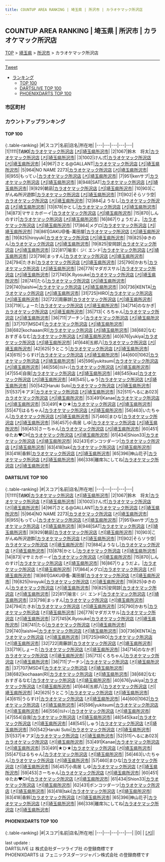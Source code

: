 ```yaml
---
title: COUNTUP AREA RANKING | 埼玉県 | 所沢市 | カラオケマック所沢店
---
```

## COUNTUP AREA RANKING | 埼玉県 | 所沢市 | カラオケマック所沢店

[TOP](/darts/rank/) > [埼玉県](/darts/rank/埼玉県/) > [所沢市](/darts/rank/埼玉県/所沢市/) > カラオケマック所沢店

___

<a href="https://twitter.com/share?ref_src=twsrc%5Etfw" data-text="COUNTUP AREA RANKING | 埼玉県所沢市カラオケマック所沢店" class="twitter-share-button" data-hashtags="DARTSLIVE,PHOENIXDARTS,darts,ダーツ" data-show-count="false">Tweet</a>

* [ランキング](#カウントアップランキング)
    * [TOP 100](#top-100)
    * [DARTSLIVE TOP 100](#dartslive-top-100)
    * [PHOENIXDARTS TOP 100](#phoenixdarts-top-100)

### 市区町村

<ul>

</ul>

### カウントアップランキング

#### TOP 100



{:.table-ranking}
|#|スコア|名前|店名|所在地|
|---|---|---|---|---|
|1|1111|<span class="rank-name-dl">T҉A҉I҉K҉I҉</span>|<a href="/darts/rank/shops/7aa1eebc5e00bbc128032249b44395af.html">カラオケマック所沢店</a> <a href="https://search.dartslive.com/jp/shop/7aa1eebc5e00bbc128032249b44395af">[↗]</a>|<a href="/darts/rank/埼玉県/所沢市">埼玉県所沢市</a>|
|2|1067|<span class="rank-name-dl">鈴木　将太</span>|<a href="/darts/rank/shops/7aa1eebc5e00bbc128032249b44395af.html">カラオケマック所沢店</a> <a href="https://search.dartslive.com/jp/shop/7aa1eebc5e00bbc128032249b44395af">[↗]</a>|<a href="/darts/rank/埼玉県/所沢市">埼玉県所沢市</a>|
|3|1002|<span class="rank-name-dl">けん弍</span>|<a href="/darts/rank/shops/7aa1eebc5e00bbc128032249b44395af.html">カラオケマック所沢店</a> <a href="https://search.dartslive.com/jp/shop/7aa1eebc5e00bbc128032249b44395af">[↗]</a>|<a href="/darts/rank/埼玉県/所沢市">埼玉県所沢市</a>|
|4|967|<span class="rank-name-dl">さとる@GALLANT</span>|<a href="/darts/rank/shops/7aa1eebc5e00bbc128032249b44395af.html">カラオケマック所沢店</a> <a href="https://search.dartslive.com/jp/shop/7aa1eebc5e00bbc128032249b44395af">[↗]</a>|<a href="/darts/rank/埼玉県/所沢市">埼玉県所沢市</a>|
|5|964|<span class="rank-name-dl">NO NAME 2273</span>|<a href="/darts/rank/shops/7aa1eebc5e00bbc128032249b44395af.html">カラオケマック所沢店</a> <a href="https://search.dartslive.com/jp/shop/7aa1eebc5e00bbc128032249b44395af">[↗]</a>|<a href="/darts/rank/埼玉県/所沢市">埼玉県所沢市</a>|
|6|955|<span class="rank-name-dl">もってぃ</span>|<a href="/darts/rank/shops/7aa1eebc5e00bbc128032249b44395af.html">カラオケマック所沢店</a> <a href="https://search.dartslive.com/jp/shop/7aa1eebc5e00bbc128032249b44395af">[↗]</a>|<a href="/darts/rank/埼玉県/所沢市">埼玉県所沢市</a>|
|7|951|<span class="rank-name-dl">kenサブ</span>|<a href="/darts/rank/shops/7aa1eebc5e00bbc128032249b44395af.html">カラオケマック所沢店</a> <a href="https://search.dartslive.com/jp/shop/7aa1eebc5e00bbc128032249b44395af">[↗]</a>|<a href="/darts/rank/埼玉県/所沢市">埼玉県所沢市</a>|
|8|948|<span class="rank-name-dl">SAT</span>|<a href="/darts/rank/shops/7aa1eebc5e00bbc128032249b44395af.html">カラオケマック所沢店</a> <a href="https://search.dartslive.com/jp/shop/7aa1eebc5e00bbc128032249b44395af">[↗]</a>|<a href="/darts/rank/埼玉県/所沢市">埼玉県所沢市</a>|
|9|929|<span class="rank-name-dl">朝凪</span>|<a href="/darts/rank/shops/7aa1eebc5e00bbc128032249b44395af.html">カラオケマック所沢店</a> <a href="https://search.dartslive.com/jp/shop/7aa1eebc5e00bbc128032249b44395af">[↗]</a>|<a href="/darts/rank/埼玉県/所沢市">埼玉県所沢市</a>|
|10|903|<span class="rank-name-dl">こがんぬ所沢遊酔</span>|<a href="/darts/rank/shops/7aa1eebc5e00bbc128032249b44395af.html">カラオケマック所沢店</a> <a href="https://search.dartslive.com/jp/shop/7aa1eebc5e00bbc128032249b44395af">[↗]</a>|<a href="/darts/rank/埼玉県/所沢市">埼玉県所沢市</a>|
|11|902|<span class="rank-name-dl">そらソラ空</span>|<a href="/darts/rank/shops/7aa1eebc5e00bbc128032249b44395af.html">カラオケマック所沢店</a> <a href="https://search.dartslive.com/jp/shop/7aa1eebc5e00bbc128032249b44395af">[↗]</a>|<a href="/darts/rank/埼玉県/所沢市">埼玉県所沢市</a>|
|12|884|<span class="rank-name-dl">ようなし</span>|<a href="/darts/rank/shops/7aa1eebc5e00bbc128032249b44395af.html">カラオケマック所沢店</a> <a href="https://search.dartslive.com/jp/shop/7aa1eebc5e00bbc128032249b44395af">[↗]</a>|<a href="/darts/rank/埼玉県/所沢市">埼玉県所沢市</a>|
|13|878|<span class="rank-name-dl">かとし</span>|<a href="/darts/rank/shops/7aa1eebc5e00bbc128032249b44395af.html">カラオケマック所沢店</a> <a href="https://search.dartslive.com/jp/shop/7aa1eebc5e00bbc128032249b44395af">[↗]</a>|<a href="/darts/rank/埼玉県/所沢市">埼玉県所沢市</a>|
|14|873|<span class="rank-name-dl">マサミカボーイ</span>|<a href="/darts/rank/shops/7aa1eebc5e00bbc128032249b44395af.html">カラオケマック所沢店</a> <a href="https://search.dartslive.com/jp/shop/7aa1eebc5e00bbc128032249b44395af">[↗]</a>|<a href="/darts/rank/埼玉県/所沢市">埼玉県所沢市</a>|
|15|870|<span class="rank-name-dl">しんのすけ</span>|<a href="/darts/rank/shops/7aa1eebc5e00bbc128032249b44395af.html">カラオケマック所沢店</a> <a href="https://search.dartslive.com/jp/shop/7aa1eebc5e00bbc128032249b44395af">[↗]</a>|<a href="/darts/rank/埼玉県/所沢市">埼玉県所沢市</a>|
|16|867|<span class="rank-name-dl">りょうだよ。</span>|<a href="/darts/rank/shops/7aa1eebc5e00bbc128032249b44395af.html">カラオケマック所沢店</a> <a href="https://search.dartslive.com/jp/shop/7aa1eebc5e00bbc128032249b44395af">[↗]</a>|<a href="/darts/rank/埼玉県/所沢市">埼玉県所沢市</a>|
|17|864|<span class="rank-name-dl">メグロ</span>|<a href="/darts/rank/shops/7aa1eebc5e00bbc128032249b44395af.html">カラオケマック所沢店</a> <a href="https://search.dartslive.com/jp/shop/7aa1eebc5e00bbc128032249b44395af">[↗]</a>|<a href="/darts/rank/埼玉県/所沢市">埼玉県所沢市</a>|
|18|861|<span class="rank-name-dl">GAKU@蚤-萬田屋</span>|<a href="/darts/rank/shops/7aa1eebc5e00bbc128032249b44395af.html">カラオケマック所沢店</a> <a href="https://search.dartslive.com/jp/shop/7aa1eebc5e00bbc128032249b44395af">[↗]</a>|<a href="/darts/rank/埼玉県/所沢市">埼玉県所沢市</a>|
|19|825|<span class="rank-name-dl">hiroyuki</span>|<a href="/darts/rank/shops/7aa1eebc5e00bbc128032249b44395af.html">カラオケマック所沢店</a> <a href="https://search.dartslive.com/jp/shop/7aa1eebc5e00bbc128032249b44395af">[↗]</a>|<a href="/darts/rank/埼玉県/所沢市">埼玉県所沢市</a>|
|19|825|<span class="rank-name-dl">ゆきのん</span>|<a href="/darts/rank/shops/7aa1eebc5e00bbc128032249b44395af.html">カラオケマック所沢店</a> <a href="https://search.dartslive.com/jp/shop/7aa1eebc5e00bbc128032249b44395af">[↗]</a>|<a href="/darts/rank/埼玉県/所沢市">埼玉県所沢市</a>|
|19|825|<span class="rank-name-dl">安岡諒</span>|<a href="/darts/rank/shops/7aa1eebc5e00bbc128032249b44395af.html">カラオケマック所沢店</a> <a href="https://search.dartslive.com/jp/shop/7aa1eebc5e00bbc128032249b44395af">[↗]</a>|<a href="/darts/rank/埼玉県/所沢市">埼玉県所沢市</a>|
|22|817|<span class="rank-name-dl">喻言☾ジ☾エンド</span>|<a href="/darts/rank/shops/7aa1eebc5e00bbc128032249b44395af.html">カラオケマック所沢店</a> <a href="https://search.dartslive.com/jp/shop/7aa1eebc5e00bbc128032249b44395af">[↗]</a>|<a href="/darts/rank/埼玉県/所沢市">埼玉県所沢市</a>|
|23|798|<span class="rank-name-dl">まっすん</span>|<a href="/darts/rank/shops/7aa1eebc5e00bbc128032249b44395af.html">カラオケマック所沢店</a> <a href="https://search.dartslive.com/jp/shop/7aa1eebc5e00bbc128032249b44395af">[↗]</a>|<a href="/darts/rank/埼玉県/所沢市">埼玉県所沢市</a>|
|24|794|<span class="rank-name-dl">たきお</span>|<a href="/darts/rank/shops/7aa1eebc5e00bbc128032249b44395af.html">カラオケマック所沢店</a> <a href="https://search.dartslive.com/jp/shop/7aa1eebc5e00bbc128032249b44395af">[↗]</a>|<a href="/darts/rank/埼玉県/所沢市">埼玉県所沢市</a>|
|25|790|<span class="rank-name-dl">かおち</span>|<a href="/darts/rank/shops/7aa1eebc5e00bbc128032249b44395af.html">カラオケマック所沢店</a> <a href="https://search.dartslive.com/jp/shop/7aa1eebc5e00bbc128032249b44395af">[↗]</a>|<a href="/darts/rank/埼玉県/所沢市">埼玉県所沢市</a>|
|26|778|<span class="rank-name-dl">マダガスサル</span>|<a href="/darts/rank/shops/7aa1eebc5e00bbc128032249b44395af.html">カラオケマック所沢店</a> <a href="https://search.dartslive.com/jp/shop/7aa1eebc5e00bbc128032249b44395af">[↗]</a>|<a href="/darts/rank/埼玉県/所沢市">埼玉県所沢市</a>|
|27|745|<span class="rank-name-dl">K.Ryosuke</span>|<a href="/darts/rank/shops/7aa1eebc5e00bbc128032249b44395af.html">カラオケマック所沢店</a> <a href="https://search.dartslive.com/jp/shop/7aa1eebc5e00bbc128032249b44395af">[↗]</a>|<a href="/darts/rank/埼玉県/所沢市">埼玉県所沢市</a>|
|28|741|<span class="rank-name-dl">たら</span>|<a href="/darts/rank/shops/7aa1eebc5e00bbc128032249b44395af.html">カラオケマック所沢店</a> <a href="https://search.dartslive.com/jp/shop/7aa1eebc5e00bbc128032249b44395af">[↗]</a>|<a href="/darts/rank/埼玉県/所沢市">埼玉県所沢市</a>|
|29|740|<span class="rank-name-dl">taishi∞</span>|<a href="/darts/rank/shops/7aa1eebc5e00bbc128032249b44395af.html">カラオケマック所沢店</a> <a href="https://search.dartslive.com/jp/shop/7aa1eebc5e00bbc128032249b44395af">[↗]</a>|<a href="/darts/rank/埼玉県/所沢市">埼玉県所沢市</a>|
|30|736|<span class="rank-name-dl">KENTA</span>|<a href="/darts/rank/shops/7aa1eebc5e00bbc128032249b44395af.html">カラオケマック所沢店</a> <a href="https://search.dartslive.com/jp/shop/7aa1eebc5e00bbc128032249b44395af">[↗]</a>|<a href="/darts/rank/埼玉県/所沢市">埼玉県所沢市</a>|
|31|725|<span class="rank-name-dl">HIRO</span>|<a href="/darts/rank/shops/7aa1eebc5e00bbc128032249b44395af.html">カラオケマック所沢店</a> <a href="https://search.dartslive.com/jp/shop/7aa1eebc5e00bbc128032249b44395af">[↗]</a>|<a href="/darts/rank/埼玉県/所沢市">埼玉県所沢市</a>|
|32|722|<span class="rank-name-dl">周藤諒</span>|<a href="/darts/rank/shops/7aa1eebc5e00bbc128032249b44395af.html">カラオケマック所沢店</a> <a href="https://search.dartslive.com/jp/shop/7aa1eebc5e00bbc128032249b44395af">[↗]</a>|<a href="/darts/rank/埼玉県/所沢市">埼玉県所沢市</a>|
|33|719|<span class="rank-name-dl">しょーた</span>|<a href="/darts/rank/shops/7aa1eebc5e00bbc128032249b44395af.html">カラオケマック所沢店</a> <a href="https://search.dartslive.com/jp/shop/7aa1eebc5e00bbc128032249b44395af">[↗]</a>|<a href="/darts/rank/埼玉県/所沢市">埼玉県所沢市</a>|
|34|714|<span class="rank-name-dl">のなかぎ</span>|<a href="/darts/rank/shops/7aa1eebc5e00bbc128032249b44395af.html">カラオケマック所沢店</a> <a href="https://search.dartslive.com/jp/shop/7aa1eebc5e00bbc128032249b44395af">[↗]</a>|<a href="/darts/rank/埼玉県/所沢市">埼玉県所沢市</a>|
|35|713|<span class="rank-name-dl">くろちゃん</span>|<a href="/darts/rank/shops/7aa1eebc5e00bbc128032249b44395af.html">カラオケマック所沢店</a> <a href="https://search.dartslive.com/jp/shop/7aa1eebc5e00bbc128032249b44395af">[↗]</a>|<a href="/darts/rank/埼玉県/所沢市">埼玉県所沢市</a>|
|36|711|<span class="rank-name-dl">プーチン</span>|<a href="/darts/rank/shops/7aa1eebc5e00bbc128032249b44395af.html">カラオケマック所沢店</a> <a href="https://search.dartslive.com/jp/shop/7aa1eebc5e00bbc128032249b44395af">[↗]</a>|<a href="/darts/rank/埼玉県/所沢市">埼玉県所沢市</a>|
|37|707|<span class="rank-name-dl">MSD41</span>|<a href="/darts/rank/shops/7aa1eebc5e00bbc128032249b44395af.html">カラオケマック所沢店</a> <a href="https://search.dartslive.com/jp/shop/7aa1eebc5e00bbc128032249b44395af">[↗]</a>|<a href="/darts/rank/埼玉県/所沢市">埼玉県所沢市</a>|
|38|682|<span class="rank-name-dl">kochaaan(R)</span>|<a href="/darts/rank/shops/7aa1eebc5e00bbc128032249b44395af.html">カラオケマック所沢店</a> <a href="https://search.dartslive.com/jp/shop/7aa1eebc5e00bbc128032249b44395af">[↗]</a>|<a href="/darts/rank/埼玉県/所沢市">埼玉県所沢市</a>|
|38|682|<span class="rank-name-dl">なむおすぎるなむ</span>|<a href="/darts/rank/shops/7aa1eebc5e00bbc128032249b44395af.html">カラオケマック所沢店</a> <a href="https://search.dartslive.com/jp/shop/7aa1eebc5e00bbc128032249b44395af">[↗]</a>|<a href="/darts/rank/埼玉県/所沢市">埼玉県所沢市</a>|
|40|676|<span class="rank-name-dl">yukiya</span>|<a href="/darts/rank/shops/7aa1eebc5e00bbc128032249b44395af.html">カラオケマック所沢店</a> <a href="https://search.dartslive.com/jp/shop/7aa1eebc5e00bbc128032249b44395af">[↗]</a>|<a href="/darts/rank/埼玉県/所沢市">埼玉県所沢市</a>|
|41|648|<span class="rank-name-dl">五郎八</span>|<a href="/darts/rank/shops/7aa1eebc5e00bbc128032249b44395af.html">カラオケマック所沢店</a> <a href="https://search.dartslive.com/jp/shop/7aa1eebc5e00bbc128032249b44395af">[↗]</a>|<a href="/darts/rank/埼玉県/所沢市">埼玉県所沢市</a>|
|42|625|<span class="rank-name-dl">うとこう</span>|<a href="/darts/rank/shops/7aa1eebc5e00bbc128032249b44395af.html">カラオケマック所沢店</a> <a href="https://search.dartslive.com/jp/shop/7aa1eebc5e00bbc128032249b44395af">[↗]</a>|<a href="/darts/rank/埼玉県/所沢市">埼玉県所沢市</a>|
|43|615|<span class="rank-name-dl">うらすけ</span>|<a href="/darts/rank/shops/7aa1eebc5e00bbc128032249b44395af.html">カラオケマック所沢店</a> <a href="https://search.dartslive.com/jp/shop/7aa1eebc5e00bbc128032249b44395af">[↗]</a>|<a href="/darts/rank/埼玉県/所沢市">埼玉県所沢市</a>|
|44|600|<span class="rank-name-dl">1062</span>|<a href="/darts/rank/shops/7aa1eebc5e00bbc128032249b44395af.html">カラオケマック所沢店</a> <a href="https://search.dartslive.com/jp/shop/7aa1eebc5e00bbc128032249b44395af">[↗]</a>|<a href="/darts/rank/埼玉県/所沢市">埼玉県所沢市</a>|
|45|596|<span class="rank-name-dl">yukitsumi</span>|<a href="/darts/rank/shops/7aa1eebc5e00bbc128032249b44395af.html">カラオケマック所沢店</a> <a href="https://search.dartslive.com/jp/shop/7aa1eebc5e00bbc128032249b44395af">[↗]</a>|<a href="/darts/rank/埼玉県/所沢市">埼玉県所沢市</a>|
|46|556|<span class="rank-name-dl">ﾏﾙﾁｬﾝ</span>|<a href="/darts/rank/shops/7aa1eebc5e00bbc128032249b44395af.html">カラオケマック所沢店</a> <a href="https://search.dartslive.com/jp/shop/7aa1eebc5e00bbc128032249b44395af">[↗]</a>|<a href="/darts/rank/埼玉県/所沢市">埼玉県所沢市</a>|
|47|554|<span class="rank-name-dl">自我</span>|<a href="/darts/rank/shops/7aa1eebc5e00bbc128032249b44395af.html">カラオケマック所沢店</a> <a href="https://search.dartslive.com/jp/shop/7aa1eebc5e00bbc128032249b44395af">[↗]</a>|<a href="/darts/rank/埼玉県/所沢市">埼玉県所沢市</a>|
|48|545|<span class="rank-name-dl">kaz</span>|<a href="/darts/rank/shops/7aa1eebc5e00bbc128032249b44395af.html">カラオケマック所沢店</a> <a href="https://search.dartslive.com/jp/shop/7aa1eebc5e00bbc128032249b44395af">[↗]</a>|<a href="/darts/rank/埼玉県/所沢市">埼玉県所沢市</a>|
|48|545|<span class="rank-name-dl">しゅう</span>|<a href="/darts/rank/shops/7aa1eebc5e00bbc128032249b44395af.html">カラオケマック所沢店</a> <a href="https://search.dartslive.com/jp/shop/7aa1eebc5e00bbc128032249b44395af">[↗]</a>|<a href="/darts/rank/埼玉県/所沢市">埼玉県所沢市</a>|
|50|542|<span class="rank-name-dl">Haruki Suto</span>|<a href="/darts/rank/shops/7aa1eebc5e00bbc128032249b44395af.html">カラオケマック所沢店</a> <a href="https://search.dartslive.com/jp/shop/7aa1eebc5e00bbc128032249b44395af">[↗]</a>|<a href="/darts/rank/埼玉県/所沢市">埼玉県所沢市</a>|
|51|537|<span class="rank-name-dl">キアヌ</span>|<a href="/darts/rank/shops/7aa1eebc5e00bbc128032249b44395af.html">カラオケマック所沢店</a> <a href="https://search.dartslive.com/jp/shop/7aa1eebc5e00bbc128032249b44395af">[↗]</a>|<a href="/darts/rank/埼玉県/所沢市">埼玉県所沢市</a>|
|52|511|<span class="rank-name-dl">へるにあ023</span>|<a href="/darts/rank/shops/7aa1eebc5e00bbc128032249b44395af.html">カラオケマック所沢店</a> <a href="https://search.dartslive.com/jp/shop/7aa1eebc5e00bbc128032249b44395af">[↗]</a>|<a href="/darts/rank/埼玉県/所沢市">埼玉県所沢市</a>|
|53|491|<span class="rank-name-dl">Kanae</span>|<a href="/darts/rank/shops/7aa1eebc5e00bbc128032249b44395af.html">カラオケマック所沢店</a> <a href="https://search.dartslive.com/jp/shop/7aa1eebc5e00bbc128032249b44395af">[↗]</a>|<a href="/darts/rank/埼玉県/所沢市">埼玉県所沢市</a>|
|53|491|<span class="rank-name-dl">★ひ★</span>|<a href="/darts/rank/shops/7aa1eebc5e00bbc128032249b44395af.html">カラオケマック所沢店</a> <a href="https://search.dartslive.com/jp/shop/7aa1eebc5e00bbc128032249b44395af">[↗]</a>|<a href="/darts/rank/埼玉県/所沢市">埼玉県所沢市</a>|
|55|471|<span class="rank-name-dl">はるちゃん</span>|<a href="/darts/rank/shops/7aa1eebc5e00bbc128032249b44395af.html">カラオケマック所沢店</a> <a href="https://search.dartslive.com/jp/shop/7aa1eebc5e00bbc128032249b44395af">[↗]</a>|<a href="/darts/rank/埼玉県/所沢市">埼玉県所沢市</a>|
|56|463|<span class="rank-name-dl">いたちゃん</span>|<a href="/darts/rank/shops/7aa1eebc5e00bbc128032249b44395af.html">カラオケマック所沢店</a> <a href="https://search.dartslive.com/jp/shop/7aa1eebc5e00bbc128032249b44395af">[↗]</a>|<a href="/darts/rank/埼玉県/所沢市">埼玉県所沢市</a>|
|57|460|<span class="rank-name-dl">まひな</span>|<a href="/darts/rank/shops/7aa1eebc5e00bbc128032249b44395af.html">カラオケマック所沢店</a> <a href="https://search.dartslive.com/jp/shop/7aa1eebc5e00bbc128032249b44395af">[↗]</a>|<a href="/darts/rank/埼玉県/所沢市">埼玉県所沢市</a>|
|58|457|<span class="rank-name-dl">小鳥居 しゆ</span>|<a href="/darts/rank/shops/7aa1eebc5e00bbc128032249b44395af.html">カラオケマック所沢店</a> <a href="https://search.dartslive.com/jp/shop/7aa1eebc5e00bbc128032249b44395af">[↗]</a>|<a href="/darts/rank/埼玉県/所沢市">埼玉県所沢市</a>|
|59|453|<span class="rank-name-dl">さーちゃん</span>|<a href="/darts/rank/shops/7aa1eebc5e00bbc128032249b44395af.html">カラオケマック所沢店</a> <a href="https://search.dartslive.com/jp/shop/7aa1eebc5e00bbc128032249b44395af">[↗]</a>|<a href="/darts/rank/埼玉県/所沢市">埼玉県所沢市</a>|
|60|451|<span class="rank-name-dl">ゆたお❤️CH</span>|<a href="/darts/rank/shops/7aa1eebc5e00bbc128032249b44395af.html">カラオケマック所沢店</a> <a href="https://search.dartslive.com/jp/shop/7aa1eebc5e00bbc128032249b44395af">[↗]</a>|<a href="/darts/rank/埼玉県/所沢市">埼玉県所沢市</a>|
|61|434|<span class="rank-name-dl">Shion33</span>|<a href="/darts/rank/shops/7aa1eebc5e00bbc128032249b44395af.html">カラオケマック所沢店</a> <a href="https://search.dartslive.com/jp/shop/7aa1eebc5e00bbc128032249b44395af">[↗]</a>|<a href="/darts/rank/埼玉県/所沢市">埼玉県所沢市</a>|
|62|431|<span class="rank-name-dl">ポンコツダーツ</span>|<a href="/darts/rank/shops/7aa1eebc5e00bbc128032249b44395af.html">カラオケマック所沢店</a> <a href="https://search.dartslive.com/jp/shop/7aa1eebc5e00bbc128032249b44395af">[↗]</a>|<a href="/darts/rank/埼玉県/所沢市">埼玉県所沢市</a>|
|63|418|<span class="rank-name-dl">taki</span>|<a href="/darts/rank/shops/7aa1eebc5e00bbc128032249b44395af.html">カラオケマック所沢店</a> <a href="https://search.dartslive.com/jp/shop/7aa1eebc5e00bbc128032249b44395af">[↗]</a>|<a href="/darts/rank/埼玉県/所沢市">埼玉県所沢市</a>|
|63|418|<span class="rank-name-dl">香鈴</span>|<a href="/darts/rank/shops/7aa1eebc5e00bbc128032249b44395af.html">カラオケマック所沢店</a> <a href="https://search.dartslive.com/jp/shop/7aa1eebc5e00bbc128032249b44395af">[↗]</a>|<a href="/darts/rank/埼玉県/所沢市">埼玉県所沢市</a>|
|65|396|<span class="rank-name-dl">神山花子</span>|<a href="/darts/rank/shops/7aa1eebc5e00bbc128032249b44395af.html">カラオケマック所沢店</a> <a href="https://search.dartslive.com/jp/shop/7aa1eebc5e00bbc128032249b44395af">[↗]</a>|<a href="/darts/rank/埼玉県/所沢市">埼玉県所沢市</a>|
|66|338|<span class="rank-name-dl">離席3にしてね</span>|<a href="/darts/rank/shops/7aa1eebc5e00bbc128032249b44395af.html">カラオケマック所沢店</a> <a href="https://search.dartslive.com/jp/shop/7aa1eebc5e00bbc128032249b44395af">[↗]</a>|<a href="/darts/rank/埼玉県/所沢市">埼玉県所沢市</a>|


#### DARTSLIVE TOP 100



{:.table-ranking}
|#|スコア|名前|店名|所在地|
|---|---|---|---|---|
|1|1111|<span class="rank-name-dl">T҉A҉I҉K҉I҉</span>|<a href="/darts/rank/shops/7aa1eebc5e00bbc128032249b44395af.html">カラオケマック所沢店</a> <a href="https://search.dartslive.com/jp/shop/7aa1eebc5e00bbc128032249b44395af">[↗]</a>|<a href="/darts/rank/埼玉県/所沢市">埼玉県所沢市</a>|
|2|1067|<span class="rank-name-dl">鈴木　将太</span>|<a href="/darts/rank/shops/7aa1eebc5e00bbc128032249b44395af.html">カラオケマック所沢店</a> <a href="https://search.dartslive.com/jp/shop/7aa1eebc5e00bbc128032249b44395af">[↗]</a>|<a href="/darts/rank/埼玉県/所沢市">埼玉県所沢市</a>|
|3|1002|<span class="rank-name-dl">けん弍</span>|<a href="/darts/rank/shops/7aa1eebc5e00bbc128032249b44395af.html">カラオケマック所沢店</a> <a href="https://search.dartslive.com/jp/shop/7aa1eebc5e00bbc128032249b44395af">[↗]</a>|<a href="/darts/rank/埼玉県/所沢市">埼玉県所沢市</a>|
|4|967|<span class="rank-name-dl">さとる@GALLANT</span>|<a href="/darts/rank/shops/7aa1eebc5e00bbc128032249b44395af.html">カラオケマック所沢店</a> <a href="https://search.dartslive.com/jp/shop/7aa1eebc5e00bbc128032249b44395af">[↗]</a>|<a href="/darts/rank/埼玉県/所沢市">埼玉県所沢市</a>|
|5|964|<span class="rank-name-dl">NO NAME 2273</span>|<a href="/darts/rank/shops/7aa1eebc5e00bbc128032249b44395af.html">カラオケマック所沢店</a> <a href="https://search.dartslive.com/jp/shop/7aa1eebc5e00bbc128032249b44395af">[↗]</a>|<a href="/darts/rank/埼玉県/所沢市">埼玉県所沢市</a>|
|6|955|<span class="rank-name-dl">もってぃ</span>|<a href="/darts/rank/shops/7aa1eebc5e00bbc128032249b44395af.html">カラオケマック所沢店</a> <a href="https://search.dartslive.com/jp/shop/7aa1eebc5e00bbc128032249b44395af">[↗]</a>|<a href="/darts/rank/埼玉県/所沢市">埼玉県所沢市</a>|
|7|951|<span class="rank-name-dl">kenサブ</span>|<a href="/darts/rank/shops/7aa1eebc5e00bbc128032249b44395af.html">カラオケマック所沢店</a> <a href="https://search.dartslive.com/jp/shop/7aa1eebc5e00bbc128032249b44395af">[↗]</a>|<a href="/darts/rank/埼玉県/所沢市">埼玉県所沢市</a>|
|8|948|<span class="rank-name-dl">SAT</span>|<a href="/darts/rank/shops/7aa1eebc5e00bbc128032249b44395af.html">カラオケマック所沢店</a> <a href="https://search.dartslive.com/jp/shop/7aa1eebc5e00bbc128032249b44395af">[↗]</a>|<a href="/darts/rank/埼玉県/所沢市">埼玉県所沢市</a>|
|9|929|<span class="rank-name-dl">朝凪</span>|<a href="/darts/rank/shops/7aa1eebc5e00bbc128032249b44395af.html">カラオケマック所沢店</a> <a href="https://search.dartslive.com/jp/shop/7aa1eebc5e00bbc128032249b44395af">[↗]</a>|<a href="/darts/rank/埼玉県/所沢市">埼玉県所沢市</a>|
|10|903|<span class="rank-name-dl">こがんぬ所沢遊酔</span>|<a href="/darts/rank/shops/7aa1eebc5e00bbc128032249b44395af.html">カラオケマック所沢店</a> <a href="https://search.dartslive.com/jp/shop/7aa1eebc5e00bbc128032249b44395af">[↗]</a>|<a href="/darts/rank/埼玉県/所沢市">埼玉県所沢市</a>|
|11|902|<span class="rank-name-dl">そらソラ空</span>|<a href="/darts/rank/shops/7aa1eebc5e00bbc128032249b44395af.html">カラオケマック所沢店</a> <a href="https://search.dartslive.com/jp/shop/7aa1eebc5e00bbc128032249b44395af">[↗]</a>|<a href="/darts/rank/埼玉県/所沢市">埼玉県所沢市</a>|
|12|884|<span class="rank-name-dl">ようなし</span>|<a href="/darts/rank/shops/7aa1eebc5e00bbc128032249b44395af.html">カラオケマック所沢店</a> <a href="https://search.dartslive.com/jp/shop/7aa1eebc5e00bbc128032249b44395af">[↗]</a>|<a href="/darts/rank/埼玉県/所沢市">埼玉県所沢市</a>|
|13|878|<span class="rank-name-dl">かとし</span>|<a href="/darts/rank/shops/7aa1eebc5e00bbc128032249b44395af.html">カラオケマック所沢店</a> <a href="https://search.dartslive.com/jp/shop/7aa1eebc5e00bbc128032249b44395af">[↗]</a>|<a href="/darts/rank/埼玉県/所沢市">埼玉県所沢市</a>|
|14|873|<span class="rank-name-dl">マサミカボーイ</span>|<a href="/darts/rank/shops/7aa1eebc5e00bbc128032249b44395af.html">カラオケマック所沢店</a> <a href="https://search.dartslive.com/jp/shop/7aa1eebc5e00bbc128032249b44395af">[↗]</a>|<a href="/darts/rank/埼玉県/所沢市">埼玉県所沢市</a>|
|15|870|<span class="rank-name-dl">しんのすけ</span>|<a href="/darts/rank/shops/7aa1eebc5e00bbc128032249b44395af.html">カラオケマック所沢店</a> <a href="https://search.dartslive.com/jp/shop/7aa1eebc5e00bbc128032249b44395af">[↗]</a>|<a href="/darts/rank/埼玉県/所沢市">埼玉県所沢市</a>|
|16|867|<span class="rank-name-dl">りょうだよ。</span>|<a href="/darts/rank/shops/7aa1eebc5e00bbc128032249b44395af.html">カラオケマック所沢店</a> <a href="https://search.dartslive.com/jp/shop/7aa1eebc5e00bbc128032249b44395af">[↗]</a>|<a href="/darts/rank/埼玉県/所沢市">埼玉県所沢市</a>|
|17|864|<span class="rank-name-dl">メグロ</span>|<a href="/darts/rank/shops/7aa1eebc5e00bbc128032249b44395af.html">カラオケマック所沢店</a> <a href="https://search.dartslive.com/jp/shop/7aa1eebc5e00bbc128032249b44395af">[↗]</a>|<a href="/darts/rank/埼玉県/所沢市">埼玉県所沢市</a>|
|18|861|<span class="rank-name-dl">GAKU@蚤-萬田屋</span>|<a href="/darts/rank/shops/7aa1eebc5e00bbc128032249b44395af.html">カラオケマック所沢店</a> <a href="https://search.dartslive.com/jp/shop/7aa1eebc5e00bbc128032249b44395af">[↗]</a>|<a href="/darts/rank/埼玉県/所沢市">埼玉県所沢市</a>|
|19|825|<span class="rank-name-dl">hiroyuki</span>|<a href="/darts/rank/shops/7aa1eebc5e00bbc128032249b44395af.html">カラオケマック所沢店</a> <a href="https://search.dartslive.com/jp/shop/7aa1eebc5e00bbc128032249b44395af">[↗]</a>|<a href="/darts/rank/埼玉県/所沢市">埼玉県所沢市</a>|
|19|825|<span class="rank-name-dl">ゆきのん</span>|<a href="/darts/rank/shops/7aa1eebc5e00bbc128032249b44395af.html">カラオケマック所沢店</a> <a href="https://search.dartslive.com/jp/shop/7aa1eebc5e00bbc128032249b44395af">[↗]</a>|<a href="/darts/rank/埼玉県/所沢市">埼玉県所沢市</a>|
|19|825|<span class="rank-name-dl">安岡諒</span>|<a href="/darts/rank/shops/7aa1eebc5e00bbc128032249b44395af.html">カラオケマック所沢店</a> <a href="https://search.dartslive.com/jp/shop/7aa1eebc5e00bbc128032249b44395af">[↗]</a>|<a href="/darts/rank/埼玉県/所沢市">埼玉県所沢市</a>|
|22|817|<span class="rank-name-dl">喻言☾ジ☾エンド</span>|<a href="/darts/rank/shops/7aa1eebc5e00bbc128032249b44395af.html">カラオケマック所沢店</a> <a href="https://search.dartslive.com/jp/shop/7aa1eebc5e00bbc128032249b44395af">[↗]</a>|<a href="/darts/rank/埼玉県/所沢市">埼玉県所沢市</a>|
|23|798|<span class="rank-name-dl">まっすん</span>|<a href="/darts/rank/shops/7aa1eebc5e00bbc128032249b44395af.html">カラオケマック所沢店</a> <a href="https://search.dartslive.com/jp/shop/7aa1eebc5e00bbc128032249b44395af">[↗]</a>|<a href="/darts/rank/埼玉県/所沢市">埼玉県所沢市</a>|
|24|794|<span class="rank-name-dl">たきお</span>|<a href="/darts/rank/shops/7aa1eebc5e00bbc128032249b44395af.html">カラオケマック所沢店</a> <a href="https://search.dartslive.com/jp/shop/7aa1eebc5e00bbc128032249b44395af">[↗]</a>|<a href="/darts/rank/埼玉県/所沢市">埼玉県所沢市</a>|
|25|790|<span class="rank-name-dl">かおち</span>|<a href="/darts/rank/shops/7aa1eebc5e00bbc128032249b44395af.html">カラオケマック所沢店</a> <a href="https://search.dartslive.com/jp/shop/7aa1eebc5e00bbc128032249b44395af">[↗]</a>|<a href="/darts/rank/埼玉県/所沢市">埼玉県所沢市</a>|
|26|778|<span class="rank-name-dl">マダガスサル</span>|<a href="/darts/rank/shops/7aa1eebc5e00bbc128032249b44395af.html">カラオケマック所沢店</a> <a href="https://search.dartslive.com/jp/shop/7aa1eebc5e00bbc128032249b44395af">[↗]</a>|<a href="/darts/rank/埼玉県/所沢市">埼玉県所沢市</a>|
|27|745|<span class="rank-name-dl">K.Ryosuke</span>|<a href="/darts/rank/shops/7aa1eebc5e00bbc128032249b44395af.html">カラオケマック所沢店</a> <a href="https://search.dartslive.com/jp/shop/7aa1eebc5e00bbc128032249b44395af">[↗]</a>|<a href="/darts/rank/埼玉県/所沢市">埼玉県所沢市</a>|
|28|741|<span class="rank-name-dl">たら</span>|<a href="/darts/rank/shops/7aa1eebc5e00bbc128032249b44395af.html">カラオケマック所沢店</a> <a href="https://search.dartslive.com/jp/shop/7aa1eebc5e00bbc128032249b44395af">[↗]</a>|<a href="/darts/rank/埼玉県/所沢市">埼玉県所沢市</a>|
|29|740|<span class="rank-name-dl">taishi∞</span>|<a href="/darts/rank/shops/7aa1eebc5e00bbc128032249b44395af.html">カラオケマック所沢店</a> <a href="https://search.dartslive.com/jp/shop/7aa1eebc5e00bbc128032249b44395af">[↗]</a>|<a href="/darts/rank/埼玉県/所沢市">埼玉県所沢市</a>|
|30|736|<span class="rank-name-dl">KENTA</span>|<a href="/darts/rank/shops/7aa1eebc5e00bbc128032249b44395af.html">カラオケマック所沢店</a> <a href="https://search.dartslive.com/jp/shop/7aa1eebc5e00bbc128032249b44395af">[↗]</a>|<a href="/darts/rank/埼玉県/所沢市">埼玉県所沢市</a>|
|31|725|<span class="rank-name-dl">HIRO</span>|<a href="/darts/rank/shops/7aa1eebc5e00bbc128032249b44395af.html">カラオケマック所沢店</a> <a href="https://search.dartslive.com/jp/shop/7aa1eebc5e00bbc128032249b44395af">[↗]</a>|<a href="/darts/rank/埼玉県/所沢市">埼玉県所沢市</a>|
|32|722|<span class="rank-name-dl">周藤諒</span>|<a href="/darts/rank/shops/7aa1eebc5e00bbc128032249b44395af.html">カラオケマック所沢店</a> <a href="https://search.dartslive.com/jp/shop/7aa1eebc5e00bbc128032249b44395af">[↗]</a>|<a href="/darts/rank/埼玉県/所沢市">埼玉県所沢市</a>|
|33|719|<span class="rank-name-dl">しょーた</span>|<a href="/darts/rank/shops/7aa1eebc5e00bbc128032249b44395af.html">カラオケマック所沢店</a> <a href="https://search.dartslive.com/jp/shop/7aa1eebc5e00bbc128032249b44395af">[↗]</a>|<a href="/darts/rank/埼玉県/所沢市">埼玉県所沢市</a>|
|34|714|<span class="rank-name-dl">のなかぎ</span>|<a href="/darts/rank/shops/7aa1eebc5e00bbc128032249b44395af.html">カラオケマック所沢店</a> <a href="https://search.dartslive.com/jp/shop/7aa1eebc5e00bbc128032249b44395af">[↗]</a>|<a href="/darts/rank/埼玉県/所沢市">埼玉県所沢市</a>|
|35|713|<span class="rank-name-dl">くろちゃん</span>|<a href="/darts/rank/shops/7aa1eebc5e00bbc128032249b44395af.html">カラオケマック所沢店</a> <a href="https://search.dartslive.com/jp/shop/7aa1eebc5e00bbc128032249b44395af">[↗]</a>|<a href="/darts/rank/埼玉県/所沢市">埼玉県所沢市</a>|
|36|711|<span class="rank-name-dl">プーチン</span>|<a href="/darts/rank/shops/7aa1eebc5e00bbc128032249b44395af.html">カラオケマック所沢店</a> <a href="https://search.dartslive.com/jp/shop/7aa1eebc5e00bbc128032249b44395af">[↗]</a>|<a href="/darts/rank/埼玉県/所沢市">埼玉県所沢市</a>|
|37|707|<span class="rank-name-dl">MSD41</span>|<a href="/darts/rank/shops/7aa1eebc5e00bbc128032249b44395af.html">カラオケマック所沢店</a> <a href="https://search.dartslive.com/jp/shop/7aa1eebc5e00bbc128032249b44395af">[↗]</a>|<a href="/darts/rank/埼玉県/所沢市">埼玉県所沢市</a>|
|38|682|<span class="rank-name-dl">kochaaan(R)</span>|<a href="/darts/rank/shops/7aa1eebc5e00bbc128032249b44395af.html">カラオケマック所沢店</a> <a href="https://search.dartslive.com/jp/shop/7aa1eebc5e00bbc128032249b44395af">[↗]</a>|<a href="/darts/rank/埼玉県/所沢市">埼玉県所沢市</a>|
|38|682|<span class="rank-name-dl">なむおすぎるなむ</span>|<a href="/darts/rank/shops/7aa1eebc5e00bbc128032249b44395af.html">カラオケマック所沢店</a> <a href="https://search.dartslive.com/jp/shop/7aa1eebc5e00bbc128032249b44395af">[↗]</a>|<a href="/darts/rank/埼玉県/所沢市">埼玉県所沢市</a>|
|40|676|<span class="rank-name-dl">yukiya</span>|<a href="/darts/rank/shops/7aa1eebc5e00bbc128032249b44395af.html">カラオケマック所沢店</a> <a href="https://search.dartslive.com/jp/shop/7aa1eebc5e00bbc128032249b44395af">[↗]</a>|<a href="/darts/rank/埼玉県/所沢市">埼玉県所沢市</a>|
|41|648|<span class="rank-name-dl">五郎八</span>|<a href="/darts/rank/shops/7aa1eebc5e00bbc128032249b44395af.html">カラオケマック所沢店</a> <a href="https://search.dartslive.com/jp/shop/7aa1eebc5e00bbc128032249b44395af">[↗]</a>|<a href="/darts/rank/埼玉県/所沢市">埼玉県所沢市</a>|
|42|625|<span class="rank-name-dl">うとこう</span>|<a href="/darts/rank/shops/7aa1eebc5e00bbc128032249b44395af.html">カラオケマック所沢店</a> <a href="https://search.dartslive.com/jp/shop/7aa1eebc5e00bbc128032249b44395af">[↗]</a>|<a href="/darts/rank/埼玉県/所沢市">埼玉県所沢市</a>|
|43|615|<span class="rank-name-dl">うらすけ</span>|<a href="/darts/rank/shops/7aa1eebc5e00bbc128032249b44395af.html">カラオケマック所沢店</a> <a href="https://search.dartslive.com/jp/shop/7aa1eebc5e00bbc128032249b44395af">[↗]</a>|<a href="/darts/rank/埼玉県/所沢市">埼玉県所沢市</a>|
|44|600|<span class="rank-name-dl">1062</span>|<a href="/darts/rank/shops/7aa1eebc5e00bbc128032249b44395af.html">カラオケマック所沢店</a> <a href="https://search.dartslive.com/jp/shop/7aa1eebc5e00bbc128032249b44395af">[↗]</a>|<a href="/darts/rank/埼玉県/所沢市">埼玉県所沢市</a>|
|45|596|<span class="rank-name-dl">yukitsumi</span>|<a href="/darts/rank/shops/7aa1eebc5e00bbc128032249b44395af.html">カラオケマック所沢店</a> <a href="https://search.dartslive.com/jp/shop/7aa1eebc5e00bbc128032249b44395af">[↗]</a>|<a href="/darts/rank/埼玉県/所沢市">埼玉県所沢市</a>|
|46|556|<span class="rank-name-dl">ﾏﾙﾁｬﾝ</span>|<a href="/darts/rank/shops/7aa1eebc5e00bbc128032249b44395af.html">カラオケマック所沢店</a> <a href="https://search.dartslive.com/jp/shop/7aa1eebc5e00bbc128032249b44395af">[↗]</a>|<a href="/darts/rank/埼玉県/所沢市">埼玉県所沢市</a>|
|47|554|<span class="rank-name-dl">自我</span>|<a href="/darts/rank/shops/7aa1eebc5e00bbc128032249b44395af.html">カラオケマック所沢店</a> <a href="https://search.dartslive.com/jp/shop/7aa1eebc5e00bbc128032249b44395af">[↗]</a>|<a href="/darts/rank/埼玉県/所沢市">埼玉県所沢市</a>|
|48|545|<span class="rank-name-dl">kaz</span>|<a href="/darts/rank/shops/7aa1eebc5e00bbc128032249b44395af.html">カラオケマック所沢店</a> <a href="https://search.dartslive.com/jp/shop/7aa1eebc5e00bbc128032249b44395af">[↗]</a>|<a href="/darts/rank/埼玉県/所沢市">埼玉県所沢市</a>|
|48|545|<span class="rank-name-dl">しゅう</span>|<a href="/darts/rank/shops/7aa1eebc5e00bbc128032249b44395af.html">カラオケマック所沢店</a> <a href="https://search.dartslive.com/jp/shop/7aa1eebc5e00bbc128032249b44395af">[↗]</a>|<a href="/darts/rank/埼玉県/所沢市">埼玉県所沢市</a>|
|50|542|<span class="rank-name-dl">Haruki Suto</span>|<a href="/darts/rank/shops/7aa1eebc5e00bbc128032249b44395af.html">カラオケマック所沢店</a> <a href="https://search.dartslive.com/jp/shop/7aa1eebc5e00bbc128032249b44395af">[↗]</a>|<a href="/darts/rank/埼玉県/所沢市">埼玉県所沢市</a>|
|51|537|<span class="rank-name-dl">キアヌ</span>|<a href="/darts/rank/shops/7aa1eebc5e00bbc128032249b44395af.html">カラオケマック所沢店</a> <a href="https://search.dartslive.com/jp/shop/7aa1eebc5e00bbc128032249b44395af">[↗]</a>|<a href="/darts/rank/埼玉県/所沢市">埼玉県所沢市</a>|
|52|511|<span class="rank-name-dl">へるにあ023</span>|<a href="/darts/rank/shops/7aa1eebc5e00bbc128032249b44395af.html">カラオケマック所沢店</a> <a href="https://search.dartslive.com/jp/shop/7aa1eebc5e00bbc128032249b44395af">[↗]</a>|<a href="/darts/rank/埼玉県/所沢市">埼玉県所沢市</a>|
|53|491|<span class="rank-name-dl">Kanae</span>|<a href="/darts/rank/shops/7aa1eebc5e00bbc128032249b44395af.html">カラオケマック所沢店</a> <a href="https://search.dartslive.com/jp/shop/7aa1eebc5e00bbc128032249b44395af">[↗]</a>|<a href="/darts/rank/埼玉県/所沢市">埼玉県所沢市</a>|
|53|491|<span class="rank-name-dl">★ひ★</span>|<a href="/darts/rank/shops/7aa1eebc5e00bbc128032249b44395af.html">カラオケマック所沢店</a> <a href="https://search.dartslive.com/jp/shop/7aa1eebc5e00bbc128032249b44395af">[↗]</a>|<a href="/darts/rank/埼玉県/所沢市">埼玉県所沢市</a>|
|55|471|<span class="rank-name-dl">はるちゃん</span>|<a href="/darts/rank/shops/7aa1eebc5e00bbc128032249b44395af.html">カラオケマック所沢店</a> <a href="https://search.dartslive.com/jp/shop/7aa1eebc5e00bbc128032249b44395af">[↗]</a>|<a href="/darts/rank/埼玉県/所沢市">埼玉県所沢市</a>|
|56|463|<span class="rank-name-dl">いたちゃん</span>|<a href="/darts/rank/shops/7aa1eebc5e00bbc128032249b44395af.html">カラオケマック所沢店</a> <a href="https://search.dartslive.com/jp/shop/7aa1eebc5e00bbc128032249b44395af">[↗]</a>|<a href="/darts/rank/埼玉県/所沢市">埼玉県所沢市</a>|
|57|460|<span class="rank-name-dl">まひな</span>|<a href="/darts/rank/shops/7aa1eebc5e00bbc128032249b44395af.html">カラオケマック所沢店</a> <a href="https://search.dartslive.com/jp/shop/7aa1eebc5e00bbc128032249b44395af">[↗]</a>|<a href="/darts/rank/埼玉県/所沢市">埼玉県所沢市</a>|
|58|457|<span class="rank-name-dl">小鳥居 しゆ</span>|<a href="/darts/rank/shops/7aa1eebc5e00bbc128032249b44395af.html">カラオケマック所沢店</a> <a href="https://search.dartslive.com/jp/shop/7aa1eebc5e00bbc128032249b44395af">[↗]</a>|<a href="/darts/rank/埼玉県/所沢市">埼玉県所沢市</a>|
|59|453|<span class="rank-name-dl">さーちゃん</span>|<a href="/darts/rank/shops/7aa1eebc5e00bbc128032249b44395af.html">カラオケマック所沢店</a> <a href="https://search.dartslive.com/jp/shop/7aa1eebc5e00bbc128032249b44395af">[↗]</a>|<a href="/darts/rank/埼玉県/所沢市">埼玉県所沢市</a>|
|60|451|<span class="rank-name-dl">ゆたお❤️CH</span>|<a href="/darts/rank/shops/7aa1eebc5e00bbc128032249b44395af.html">カラオケマック所沢店</a> <a href="https://search.dartslive.com/jp/shop/7aa1eebc5e00bbc128032249b44395af">[↗]</a>|<a href="/darts/rank/埼玉県/所沢市">埼玉県所沢市</a>|
|61|434|<span class="rank-name-dl">Shion33</span>|<a href="/darts/rank/shops/7aa1eebc5e00bbc128032249b44395af.html">カラオケマック所沢店</a> <a href="https://search.dartslive.com/jp/shop/7aa1eebc5e00bbc128032249b44395af">[↗]</a>|<a href="/darts/rank/埼玉県/所沢市">埼玉県所沢市</a>|
|62|431|<span class="rank-name-dl">ポンコツダーツ</span>|<a href="/darts/rank/shops/7aa1eebc5e00bbc128032249b44395af.html">カラオケマック所沢店</a> <a href="https://search.dartslive.com/jp/shop/7aa1eebc5e00bbc128032249b44395af">[↗]</a>|<a href="/darts/rank/埼玉県/所沢市">埼玉県所沢市</a>|
|63|418|<span class="rank-name-dl">taki</span>|<a href="/darts/rank/shops/7aa1eebc5e00bbc128032249b44395af.html">カラオケマック所沢店</a> <a href="https://search.dartslive.com/jp/shop/7aa1eebc5e00bbc128032249b44395af">[↗]</a>|<a href="/darts/rank/埼玉県/所沢市">埼玉県所沢市</a>|
|63|418|<span class="rank-name-dl">香鈴</span>|<a href="/darts/rank/shops/7aa1eebc5e00bbc128032249b44395af.html">カラオケマック所沢店</a> <a href="https://search.dartslive.com/jp/shop/7aa1eebc5e00bbc128032249b44395af">[↗]</a>|<a href="/darts/rank/埼玉県/所沢市">埼玉県所沢市</a>|
|65|396|<span class="rank-name-dl">神山花子</span>|<a href="/darts/rank/shops/7aa1eebc5e00bbc128032249b44395af.html">カラオケマック所沢店</a> <a href="https://search.dartslive.com/jp/shop/7aa1eebc5e00bbc128032249b44395af">[↗]</a>|<a href="/darts/rank/埼玉県/所沢市">埼玉県所沢市</a>|
|66|338|<span class="rank-name-dl">離席3にしてね</span>|<a href="/darts/rank/shops/7aa1eebc5e00bbc128032249b44395af.html">カラオケマック所沢店</a> <a href="https://search.dartslive.com/jp/shop/7aa1eebc5e00bbc128032249b44395af">[↗]</a>|<a href="/darts/rank/埼玉県/所沢市">埼玉県所沢市</a>|


#### PHOENIXDARTS TOP 100



{:.table-ranking}
|#|スコア|名前|店名|所在地|
|---|---|---|---|---|
||0|<span class="rank-name-dl"> </span>|<a href="/darts/rank/shops/.html"></a> <a href="">[↗]</a>|<a href="/darts/rank//"></a>|


<div class="footer border-top border-gray-light mt-5 pt-3 text-right text-gray">
    last update : <span style="font-weight: italic" id="foot_last_modified"></span><br />
    DARTSLIVE は 株式会社ダーツライブ社 の登録商標です<br />
    PHOENIXDARTS は フェニックスダーツジャパン株式会社 の登録商標です<br />
</div>

<script src="https://cdnjs.cloudflare.com/ajax/libs/jquery.tablesorter/2.31.3/js/jquery.tablesorter.min.js" integrity="sha512-qzgd5cYSZcosqpzpn7zF2ZId8f/8CHmFKZ8j7mU4OUXTNRd5g+ZHBPsgKEwoqxCtdQvExE5LprwwPAgoicguNg==" crossorigin="anonymous" referrerpolicy="no-referrer"></script>
<link rel="stylesheet" href="https://cdnjs.cloudflare.com/ajax/libs/jquery.tablesorter/2.31.3/css/theme.default.min.css" integrity="sha512-wghhOJkjQX0Lh3NSWvNKeZ0ZpNn+SPVXX1Qyc9OCaogADktxrBiBdKGDoqVUOyhStvMBmJQ8ZdMHiR3wuEq8+w==" crossorigin="anonymous" referrerpolicy="no-referrer" />
<script>
$(function() {
    $(".table-ranking").tablesorter({sortList:[[0, 0]]});
    $("#foot_last_modified").text(formatDate(new Date(document.lastModified), 'yyyy-MM-dd HH:mm:ss'));
});
</script>

<script async src="https://platform.twitter.com/widgets.js" charset="utf-8"></script>